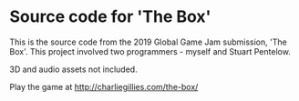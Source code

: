 # Source code for 'The Box'

This is the source code from the 2019 Global Game Jam submission, 'The Box'. This project involved two programmers - myself and Stuart Pentelow.

3D and audio assets not included.

Play the game at http://charliegillies.com/the-box/

